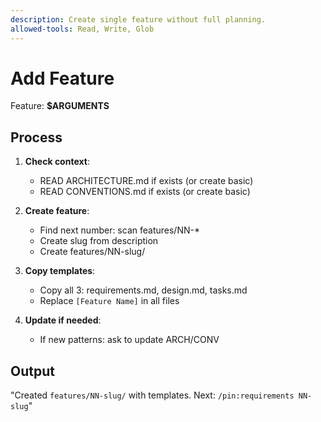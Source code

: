```yaml
---
description: Create single feature without full planning.
allowed-tools: Read, Write, Glob
---
```


# Add Feature
Feature: **$ARGUMENTS**

## Process

1. **Check context**:
   - READ ARCHITECTURE.md if exists (or create basic)
   - READ CONVENTIONS.md if exists (or create basic)

2. **Create feature**:
   - Find next number: scan features/NN-*
   - Create slug from description
   - Create features/NN-slug/

3. **Copy templates**:
   - Copy all 3: requirements.md, design.md, tasks.md
   - Replace `[Feature Name]` in all files

4. **Update if needed**:
   - If new patterns: ask to update ARCH/CONV

## Output
"Created `features/NN-slug/` with templates.
Next: `/pin:requirements NN-slug`"